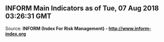 ## INFORM Main Indicators as of Tue, 07 Aug 2018 03:26:31 GMT

Source: **INFORM (Index For Risk Management) - http://www.inform-index.org**